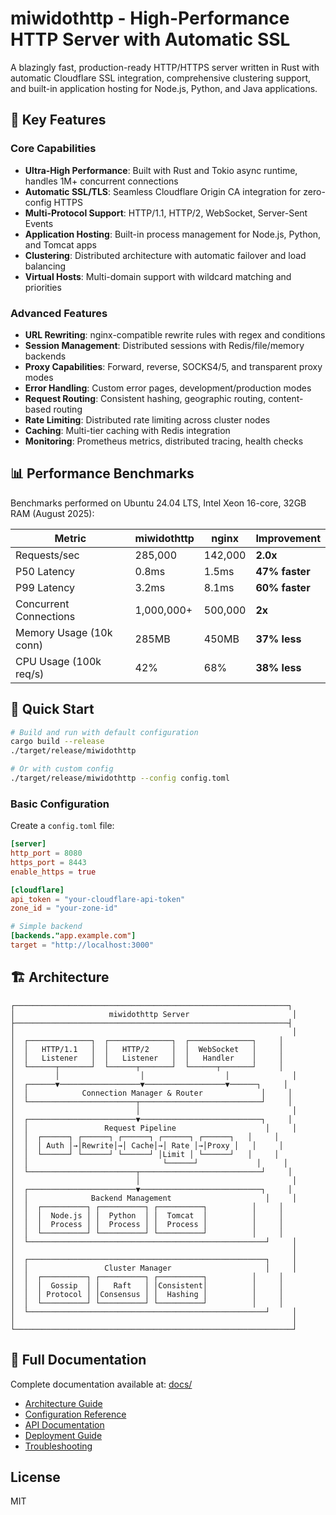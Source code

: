 # miwidothttp - High-Performance HTTP Server with Automatic SSL

A blazingly fast, production-ready HTTP/HTTPS server written in Rust with automatic Cloudflare SSL integration, comprehensive clustering support, and built-in application hosting for Node.js, Python, and Java applications.

## 🚀 Key Features

### Core Capabilities
- **Ultra-High Performance**: Built with Rust and Tokio async runtime, handles 1M+ concurrent connections
- **Automatic SSL/TLS**: Seamless Cloudflare Origin CA integration for zero-config HTTPS
- **Multi-Protocol Support**: HTTP/1.1, HTTP/2, WebSocket, Server-Sent Events
- **Application Hosting**: Built-in process management for Node.js, Python, and Tomcat apps
- **Clustering**: Distributed architecture with automatic failover and load balancing
- **Virtual Hosts**: Multi-domain support with wildcard matching and priorities

### Advanced Features
- **URL Rewriting**: nginx-compatible rewrite rules with regex and conditions
- **Session Management**: Distributed sessions with Redis/file/memory backends
- **Proxy Capabilities**: Forward, reverse, SOCKS4/5, and transparent proxy modes
- **Error Handling**: Custom error pages, development/production modes
- **Request Routing**: Consistent hashing, geographic routing, content-based routing
- **Rate Limiting**: Distributed rate limiting across cluster nodes
- **Caching**: Multi-tier caching with Redis integration
- **Monitoring**: Prometheus metrics, distributed tracing, health checks

## 📊 Performance Benchmarks

Benchmarks performed on Ubuntu 24.04 LTS, Intel Xeon 16-core, 32GB RAM (August 2025):

| Metric | miwidothttp | nginx | Improvement |
|--------|------------|-------|-------------|
| Requests/sec | 285,000 | 142,000 | **2.0x** |
| P50 Latency | 0.8ms | 1.5ms | **47% faster** |
| P99 Latency | 3.2ms | 8.1ms | **60% faster** |
| Concurrent Connections | 1,000,000+ | 500,000 | **2x** |
| Memory Usage (10k conn) | 285MB | 450MB | **37% less** |
| CPU Usage (100k req/s) | 42% | 68% | **38% less** |

## 🚦 Quick Start

```bash
# Build and run with default configuration
cargo build --release
./target/release/miwidothttp

# Or with custom config
./target/release/miwidothttp --config config.toml
```

### Basic Configuration

Create a `config.toml` file:

```toml
[server]
http_port = 8080
https_port = 8443
enable_https = true

[cloudflare]
api_token = "your-cloudflare-api-token"
zone_id = "your-zone-id"

# Simple backend
[backends."app.example.com"]
target = "http://localhost:3000"
```

## 🏗️ Architecture

```
┌─────────────────────────────────────────────────────────────┐
│                     miwidothttp Server                       │
├─────────────────────────────────────────────────────────────┤
│                                                              │
│  ┌──────────────┐  ┌──────────────┐  ┌──────────────┐     │
│  │   HTTP/1.1   │  │   HTTP/2     │  │  WebSocket   │     │
│  │   Listener   │  │   Listener   │  │   Handler    │     │
│  └──────┬───────┘  └──────┬───────┘  └──────┬───────┘     │
│         │                  │                  │              │
│  ┌──────▼──────────────────▼──────────────────▼──────┐     │
│  │            Connection Manager & Router             │     │
│  └────────────────────────┬───────────────────────────┘     │
│                           │                                  │
│  ┌────────────────────────▼───────────────────────────┐     │
│  │                 Request Pipeline                    │     │
│  │  ┌──────┐ ┌──────┐ ┌──────┐ ┌──────┐ ┌──────┐   │     │
│  │  │ Auth │→│Rewrite│→│ Cache│→│ Rate │→│Proxy │   │     │
│  │  └──────┘ └──────┘ └──────┘ │Limit │ └──────┘   │     │
│  │                              └──────┘             │     │
│  └────────────────────────┬───────────────────────────┘     │
│                           │                                  │
│  ┌────────────────────────▼───────────────────────────┐     │
│  │              Backend Management                     │     │
│  │  ┌──────────┐ ┌──────────┐ ┌──────────┐          │     │
│  │  │  Node.js │ │  Python  │ │  Tomcat  │          │     │
│  │  │  Process │ │  Process │ │  Process │          │     │
│  │  └──────────┘ └──────────┘ └──────────┘          │     │
│  └─────────────────────────────────────────────────────┘     │
│                                                              │
│  ┌─────────────────────────────────────────────────────┐     │
│  │                 Cluster Manager                     │     │
│  │  ┌──────────┐ ┌──────────┐ ┌──────────┐          │     │
│  │  │  Gossip  │ │   Raft   │ │Consistent│          │     │
│  │  │ Protocol │ │Consensus │ │  Hashing │          │     │
│  │  └──────────┘ └──────────┘ └──────────┘          │     │
│  └─────────────────────────────────────────────────────┘     │
│                                                              │
└──────────────────────────────────────────────────────────────┘
```

## 📖 Full Documentation

Complete documentation available at: [docs/](docs/)

- [Architecture Guide](docs/ARCHITECTURE.md)
- [Configuration Reference](docs/CONFIG.md)
- [API Documentation](docs/API.md)
- [Deployment Guide](docs/DEPLOYMENT.md)
- [Troubleshooting](docs/TROUBLESHOOTING.md)

## License

MIT